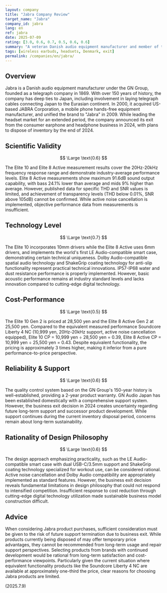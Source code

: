 ```yaml
---
layout: company
title: "Jabra Company Review"
target_name: "Jabra"
company_id: jabra
lang: en
ref: jabra
date: 2025-07-09
rating: [3.0, 0.6, 0.7, 0.5, 0.6, 0.6]
summary: "A veteran Danish audio equipment manufacturer and member of the GN Group with over 150 years of history. Has long led the headset market but decided to exit the consumer earphone business in 2024. While maintaining industry-average technical standards, it lags behind in measured performance compared to cutting-edge digital technology."
tags: [wireless earbuds, headsets, Denmark, exit]
permalink: /companies/en/jabra/
---
```


## Overview

Jabra is a Danish audio equipment manufacturer under the GN Group, founded as a telegraph company in 1869. With over 150 years of history, the company has deep ties to Japan, including involvement in laying telegraph cables connecting Japan to the Eurasian continent. In 2000, it acquired US-based JABRA Corporation, a mobile phone hands-free equipment manufacturer, and unified the brand to "Jabra" in 2009. While leading the headset market for an extended period, the company announced its exit from the consumer earphone and headphone business in 2024, with plans to dispose of inventory by the end of 2024.

## Scientific Validity

$$ \Large \text{0.6} $$

The Elite 10 and Elite 8 Active measurement results cover the 20Hz-20kHz frequency response range and demonstrate industry-average performance levels. Elite 8 Active measurements show maximum 91.6dB sound output capability, with bass 24.1% lower than average and mids 9% higher than average. However, published data for specific THD and SNR values is limited, and achievement of transparency levels (THD below 0.01%, SNR above 105dB) cannot be confirmed. While active noise cancellation is implemented, objective performance data from measurements is insufficient.

## Technology Level

$$ \Large \text{0.7} $$

The Elite 10 incorporates 10mm drivers while the Elite 8 Active uses 6mm drivers, and implements the world's first LE Audio-compatible smart case, demonstrating certain technical uniqueness. Dolby Audio-compatible spatial audio technology and ShakeGrip coating technology for anti-slip functionality represent practical technical innovations. IP57-IP68 water and dust resistance performance is properly implemented. However, basic acoustic performance remains at industry standard levels and lacks innovation compared to cutting-edge digital technology.

## Cost-Performance

$$ \Large \text{0.5} $$

The Elite 10 Gen 2 is priced at 28,500 yen and the Elite 8 Active Gen 2 at 25,500 yen. Compared to the equivalent measured performance Soundcore Liberty 4 NC (10,999 yen, 20Hz-20kHz support, active noise cancellation equipped), Elite 10 CP = 10,999 yen ÷ 28,500 yen = 0.39, Elite 8 Active CP = 10,999 yen ÷ 25,500 yen = 0.43. Despite equivalent functionality, the pricing is approximately 3 times higher, making it inferior from a pure performance-to-price perspective.

## Reliability & Support

$$ \Large \text{0.6} $$

The quality control system based on the GN Group's 150-year history is well-established, providing a 2-year product warranty. GN Audio Japan has been established domestically with a comprehensive support system. However, the business exit decision in 2024 creates uncertainty regarding future long-term support and successor product development. While support continues during the current inventory disposal period, concerns remain about long-term sustainability.

## Rationality of Design Philosophy

$$ \Large \text{0.6} $$

The design approach emphasizing practicality, such as the LE Audio-compatible smart case with dual USB-C/3.5mm support and ShakeGrip coating technology specialized for workout use, can be considered rational. Active noise cancellation and Dolby Audio compatibility are appropriately implemented as standard features. However, the business exit decision reveals fundamental limitations in design philosophy that could not respond to intensified competition. Insufficient response to cost reduction through cutting-edge digital technology utilization made sustainable business model construction difficult.

## Advice

When considering Jabra product purchases, sufficient consideration must be given to the risk of future support termination due to business exit. While products currently being disposed of may offer temporary price advantages, they cannot be recommended from long-term usage and repair support perspectives. Selecting products from brands with continued development would be rational from long-term satisfaction and cost-performance viewpoints. Particularly given the current situation where equivalent functionality products like the Soundcore Liberty 4 NC are available at approximately one-third the price, clear reasons for choosing Jabra products are limited.

(2025.7.9)